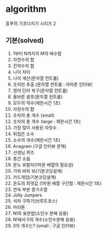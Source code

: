 # algorithm
흥푸의 기초다지기 시리즈 2

## 기본(solved)

1. 1부터 N까지의 M의 배수합
2. 자연수의 합
3. 진약수의 합
4. 나이 차이
5. 나이 계산(문자열 컨트롤)
6. 숫자만 추출 (문자열 컨트롤 : 아마존 인터뷰)
7. 영어 단어 복구(문자열 컨트롤)
8. 올바른 괄호(문자열 컨트롤)
9. 모두의 약수(제한시간 1초)
10. 자릿수의 합
11. 숫자의 총 개수 (small)
12. 숫자의 총 개수 (large : 제한시간 1초)
13. 가장 많이 사용된 자릿수
14. 뒤집은 소수
15. 소수의 개수(제한시간 1초)
16. Anagram (구글 인터뷰 문제)
17. 선생님 퀴즈
18. 층간 소음
19. 분노 유발자(1차원 배열의 필요성)
20. 가위 바위 보(기본코딩설계)
21. 카드게임(기본코딩설계)
22. 온도의 최댓값 (1차원 배열 구간합 : 제한시간 1초)
23. 연속 부분 증가수열
24. Jolly Jumpers
25. 석차 구하기(브루트포스)
26. 마라톤
27. N!의 표현법(소인수 분해 응용)
28. N!에서 0의 개수(소인수분해 응용)
29. 3의 개수는? (small : 구글 인터뷰)
